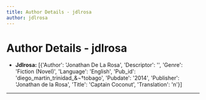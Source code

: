 ```yaml
---
title: Author Details - jdlrosa
author: jdlrosa
---
```


# Author Details - jdlrosa

<ul>
    <li><strong>Jdlrosa:</strong> [{'Author': 'Jonathan De La Rosa', 'Descriptor': '', 'Genre': 'Fiction (Novel)', 'Language': 'English', 'Pub_id': 'diego_martin_trinidad_&¬†tobago', 'Pubdate': '2014', 'Publisher': 'Jonathan de la Rosa', 'Title': 'Captain Coconut', 'Translation': 'n'}]</li>
</ul>
<hr>